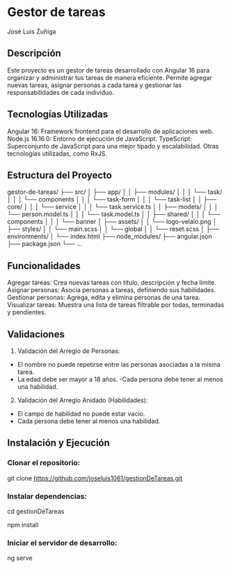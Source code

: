 # Gestor de tareas
José Luis Zuñiga
## Descripción
Este proyecto es un gestor de tareas desarrollado con Angular 16 para organizar y administrar tus tareas de manera eficiente. Permite agregar nuevas tareas, asignar personas a cada tarea y gestionar las responsabilidades de cada individuo.

## Tecnologías Utilizadas
Angular 16: Framework frontend para el desarrollo de aplicaciones web.
Node.js 16.16.0: Entorno de ejecución de JavaScript.
TypeScript: Superconjunto de JavaScript para una mejor tipado y escalabilidad.
Otras tecnologías utilizadas, como RxJS.

## Estructura del Proyecto
gestor-de-tareas/
├── src/
│   ├── app/
│   │   ├── modules/
│   │   │   └── task/
│   │   │       └── components
│   │   │           └── task-form
│   │   │           └── task-list
│   │   ├── core/
│   │   │   └── service
│   │   │       └── task.service.ts
│   │   ├── models/
│   │   │   └── person.model.ts
│   │   │   └── task.model.ts
│   │   ├── shared/
│   │   │   └── components
│   │   │       └── banner
│   ├── assets/
│   │   └── logo-velaio.png
│   ├── styles/
│   │   └── main.scss
│   │   └── global
│   │       └── reset.scss
│   ├── environments/
│   └── index.html
├── node_modules/
├── angular.json
├── package.json
└── ...
## Funcionalidades
Agregar tareas: Crea nuevas tareas con título, descripción y fecha límite.
Asignar personas: Asocia personas a tareas, definiendo sus habilidades.
Gestionar personas: Agrega, edita y elimina personas de una tarea.
Visualizar tareas: Muestra una lista de tareas filtrable por todas, terminadas y pendientes.

## Validaciones
1. Validación del Arreglo de Personas:
- El nombre no puede repetirse entre las personas asociadas a la misma tarea.
- La edad debe ser mayor a 18 años.
 -Cada persona debe tener al menos una habilidad.
 
2. Validación del Arreglo Anidado (Habilidades):
- El campo de habilidad no puede estar vacío.
- Cada persona debe tener al menos una habilidad.

## Instalación y Ejecución

### Clonar el repositorio:
git clone  https://github.com/joseluis1061/gestionDeTareas.git

### Instalar dependencias:
cd gestionDeTareas

npm install

### Iniciar el servidor de desarrollo:
ng serve
